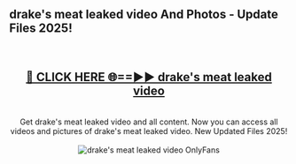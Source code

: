 <h2>drake's meat leaked video And Photos - Update Files 2025!</h2>
<br>
<div align="center">
<h2><a href="https://linkcuts.com/hfmhzwbr" rel="nofollow">🔴 CLICK HERE 🌐==►► drake's meat leaked video</a></h2>
<br>
Get drake's meat leaked video and all content. Now you can access all videos and pictures of drake's meat leaked video. New Updated Files 2025!
<br>
<br>
<a href="https://linkcuts.com/hfmhzwbr" rel="nofollow" data-target="animated-image.originalLink"><img src="https://i.ibb.co.com/WyWwxjT/player-gif2.gif" alt="drake's meat leaked video OnlyFans" style="max-width: 100%; display: inline-block;" data-target="animated-image.originalImage"></a>
</div>
<br>